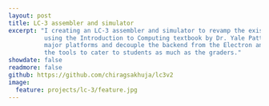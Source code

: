 ```yaml
---
layout: post
title: LC-3 assembler and simulator
excerpt: "I creating an LC-3 assembler and simulator to revamp the existing set of tools available to students
          using the Introduction to Computing textbook by Dr. Yale Patt and Dr. Sanjay Patel. The tools run across all
          major platforms and decouple the backend from the Electron and command line frontends. I specifically designed
          the tools to cater to students as much as the graders."
showdate: false
readmore: false
github: https://github.com/chiragsakhuja/lc3v2
image:
  feature: projects/lc-3/feature.jpg
---
```

